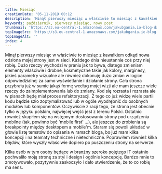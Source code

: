 ```yaml
---
title: Miesiąc
creationDate: '05-11-2019 00:12'
description: 'Minął pierwszy miesiąc w właściwie to miesiąc z kawałkiem odkąd nowa odsłona mojej strony jest w sieci. Każdego dnia nieustannie coś przy niej robię.'
keywords: październik, pierwszy miesiąc, nowy post
thumbnail: 'https://s3.eu-central-1.amazonaws.com/jakubgania.io-blog-data/05-11-2019-miesiac/thumbnail.png'
topImageSrc: 'https://s3.eu-central-1.amazonaws.com/jakubgania.io-blog-data/05-11-2019-miesiac/top-image.PNG'
topImageAlt: ''
index: 4
---
```


Minął pierwszy miesiąc w właściwie to miesiąc z kawałkiem odkąd nowa odsłona
mojej strony jest w sieci. Każdego dnia nieustannie coś przy niej robię.
Dużo rzeczy wychodzi w praniu jak to bywa, dlatego zmieniam elementy właściwie i drobne,
kosmetyczne takie jak kolory, marginesy, jakieś parametry wizualne ale również dokonuję
dużo zmian w logice odpowiedzialnej za samo wyświetlanie i działanie strony.
Cała strona przybrała już w sumie jakąś formę według mojej wizji ale mam jeszcze
wiele rzeczy do zaimplementowania lub do zmiany. Kod się rozrasta i rozrasta ale w
planach będę miał proces refaktoryzacji. Z tego co już widzę wiele partii kodu
będzie szło zoptymalizować lub w ogóle wyodrębnić do osobnych modułów lub komponentów.
Oczywiście z racji tego, że strona jest obecnie tylko w języku polskim, najwięcej
wejść jest z terenu Polski. Ostatnio również skupiłem się na wstępnym dostosowaniu
strony pod urządzenia mobilne (tak, powinno być 'mobile first' ...), ale jeszcze do
zrobienia są breakpointy między desktopem a mobile'm. Staram się powoli układać w
głowie listę tematów do opisania w ramach bloga, bo już mam kilka koncepcji i na
teamaty techniczne i nietechniczne. Poprawiłem również kilka błędów, które wyszły
właściwie dopiero po puszczeniu strony na serwerze.

Kilka osób w tym osoby będące w branżny szeroko pojętego IT ostatnio pochwaliło
moją stronę za styl i design i ogólnie koncepcję. Bardzo mnie to zmotywowało,
pozytywnie zaskoczyło i dało utwierdzenie, że to co robię ma sens.